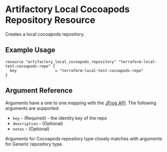 # Artifactory Local Cocoapods Repository Resource

Creates a local cocoapods repository. 

## Example Usage

```hcl
resource "artifactory_local_cocoapods_repository" "terraform-local-test-cocoapods-repo" {
  key                 = "terraform-local-test-cocoapods-repo"
}
```

## Argument Reference

Arguments have a one to one mapping with the [JFrog API](https://www.jfrog.com/confluence/display/RTF/Repository+Configuration+JSON). The following arguments are supported:

* `key` - (Required) - the identity key of the repo
* `description` - (Optional)
* `notes` - (Optional)

Arguments for Cocoapods repository type closely matches with arguments for Generic repository type. 
